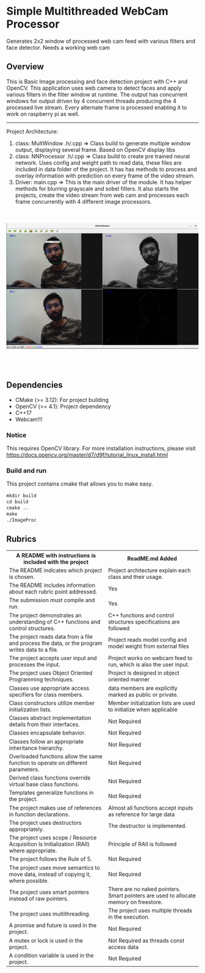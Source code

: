 # Simple Multithreaded WebCam Processor

Generates 2x2 window of processed web cam feed with various filters and face detector. Needs a working web cam

## Overview

This is Basic Image processing and face detection project with C++ and OpenCV. This application uses web camera 
to detect faces and apply various filters in the filter window at runtime. The output has concurrent windows for output 
driven by 4 concurrent threads producing the 4 processed live stream. Every alternate frame is processed enabling it to 
work on raspberry pi as well.

---------

Project Architecture:
1. class:  MultWindow .h/.cpp => Class build to generate multiple window output, displaying several frame. Based on OpenCV 
display libs
2. class: NNProcessor .h/.cpp => Class build to create pre trained neural network. Uses config and weight path to read data, 
these files are included in data folder of the project. It has has methods to process and overlay information with prediction
on every frame of the video stream.
3. Driver: main.cpp => This is the main driver of the module. It has helper methods for blurring grayscale and sobel filters.
It also starts the projects, create the video stream from web cam and processes each frame concurrently with 4 different 
image processors. 

<BR></BR><img src = "./detector.png"/><BR></BR><BR></BR>
## Dependencies
- CMake (>= 3.12): For project building
- OpenCV (>= 4.1): Project dependency
- C++17
- Webcam!!!


### Notice 
This requires OpenCV library.
For more installation instructions, please visit
https://docs.opencv.org/master/d7/d9f/tutorial_linux_install.html

### Build and run
This project contains cmake that allows you to make easy. 

```
mkdir build
cd build
cmake ..
make
./ImageProc
```

## Rubrics

<table class="tg">
  <tr>
    <th class="tg-0pky">A README with instructions is included with the project</th>
    <th class="tg-0pky">ReadME.md Added</th>
  </tr>
  <tr>
    <td class="tg-0pky">The README indicates which project is chosen.</td>
    <td class="tg-0pky">Project architecture explain each class and their usage.</td>
  </tr>
  <tr>
    <td class="tg-0pky">The README includes information about each rubric point addressed.</td>
    <td class="tg-0pky">Yes</td>
  </tr>
  <tr>
    <td class="tg-0pky">The submission must compile and run.</td>
    <td class="tg-0pky">Yes</td>
  </tr>
  <tr>
    <td class="tg-0pky">The project demonstrates an understanding of C++ functions and control structures.</td>
    <td class="tg-0pky">C++ functions and control structures specifications are followed</td>
  </tr>
  <tr>
    <td class="tg-0pky">The project reads data from a file and process the data, or the program writes data to a file.</td>
    <td class="tg-0pky">Project reads model config and model weight from external files</td>
  </tr>
  <tr>
    <td class="tg-0pky">The project accepts user input and processes the input.</td>
    <td class="tg-0pky">Project works on webcam feed to run, which is also the user input.</td>
  </tr>
  <tr>
    <td class="tg-0pky">The project uses Object Oriented Programming techniques.</td>
    <td class="tg-0pky">Project is designed in object oriented manner</td>
  </tr>
  <tr>
    <td class="tg-0pky">Classes use appropriate access specifiers for class members.</td>
    <td class="tg-0pky">data members are explicitly marked as public or private.</td>
  </tr>
  <tr>
    <td class="tg-0pky">Class constructors utilize member initialization lists.</td>
    <td class="tg-0pky">Member initialization lists are used to initialize when applicable</td>
  </tr>
  <tr>
    <td class="tg-0pky">Classes abstract implementation details from their interfaces.</td>
    <td class="tg-0pky">Not Required</td>
  </tr>
  <tr>
    <td class="tg-0pky">Classes encapsulate behavior.</td>
    <td class="tg-0pky">Not Required</td>
  </tr>
  <tr>
    <td class="tg-0pky">Classes follow an appropriate inheritance hierarchy.</td>
    <td class="tg-0pky">Not Required</td>
  </tr>
  <tr>
    <td class="tg-0pky">Overloaded functions allow the same function to operate on different parameters.</td>
    <td class="tg-0pky">Not Required</td>
  </tr>
  <tr>
    <td class="tg-0pky">Derived class functions override virtual base class functions.</td>
    <td class="tg-0pky">Not Required</td>
  </tr>
  <tr>
    <td class="tg-0pky">Templates generalize functions in the project.</td>
    <td class="tg-0pky">Not Required</td>
  </tr>
  <tr>
    <td class="tg-0pky">The project makes use of references in function declarations.</td>
    <td class="tg-0pky">Almost all functions accept inputs as reference for large data</td>
  </tr>
  <tr>
    <td class="tg-0pky">The project uses destructors appropriately.</td>
    <td class="tg-0pky">The destructor is implemented.</td>
  </tr>
  <tr>
    <td class="tg-0pky">The project uses scope / Resource Acquisition Is Initialization (RAII) where appropriate.</td>
    <td class="tg-0pky">Principle of RAII is followed</td>
  </tr>
  <tr>
    <td class="tg-0pky">The project follows the Rule of 5.</td>
    <td class="tg-0pky">Not Required</td>
  </tr>
  <tr>
    <td class="tg-0pky">The project uses move semantics to move data, instead of copying it, where possible.</td>
    <td class="tg-0pky">Not Required</td>
  </tr>
  <tr>
    <td class="tg-0pky">The project uses smart pointers instead of raw pointers.</td>
    <td class="tg-0pky">There are no naked pointers. Smart pointers are used to allocate memory on freestore.</td>
  </tr>
  <tr>
    <td class="tg-0pky">The project uses multithreading.</td>
    <td class="tg-0pky">The project uses multiple threads in the execution.</td>
  </tr>
  <tr>
    <td class="tg-0pky">A promise and future is used in the project.</td>
    <td class="tg-0pky">Not Required</td>
  </tr>
  <tr>
    <td class="tg-0pky">A mutex or lock is used in the project.</td>
    <td class="tg-0pky">Not Required as threads const access data</td>
  </tr>
  <tr>
    <td class="tg-0pky">A condition variable is used in the project.</td>
    <td class="tg-0pky">Not Required</td>
  </tr>
</table>